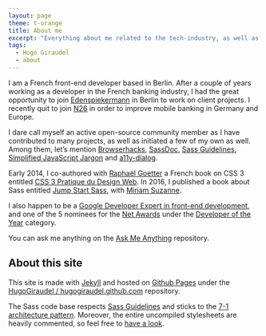 ```yaml
---
layout: page
theme: t-orange
title: About me
excerpt: "Everything about me related to the tech-industry, as well as a couple of hints about this site and how it was built."
tags:
  - Hugo Giraudel
  - about
---
```


I am a French front-end developer based in Berlin. After a couple of years working as a developer in the French banking industry, I had the great opportunity to join [Edenspiekermann](http://edenspiekermann.com) in Berlin to work on client projects. I recently quit to join [N26](https://n26.com/) in order to improve mobile banking in Germany and Europe.

I dare call myself an active open-source community member as I have contributed to many projects, as well as initiated a few of my own as well. Among them, let’s mention [Browserhacks](http://browserhacks.com), [SassDoc](http://sassdoc.com), [Sass Guidelines](http://sass-guidelin.es), [Simplified JavaScript Jargon](http://jargon.js.org) and [a11y-dialog](https://edenspiekermann.github.com/a11y-dialog).

Early 2014, I co-authored with [Raphaël Goetter](http://goetter.fr) a French book on CSS 3 entitled [CSS 3 Pratique du Design Web](http://css3-pratique.fr/). In 2016, I published a book about Sass entitled [Jump Start Sass](https://learnable.com/books/jump-start-sass), with [Miriam Suzanne](http://www.miriamsuzanne.com/).

I also happen to be a [Google Developer Expert in front-end development](https://developers.google.com/experts/people/hugo-giraudel), and one of the 5 nominees for the [Net Awards](https://thenetawards.com) under the [Developer of the Year](https://thenetawards.com/vote/developer/) category.

You can ask me anything on the [Ask Me Anything](https://github.com/hugogiraudel/ama) repository.

## About this site

This site is made with [Jekyll](http://jekyllrb.com) and hosted on [Github Pages](https://pages.github.com/) under the [HugoGiraudel / hugogiraudel.github.com](https://github.com/HugoGiraudel/hugogiraudel.github.com) repository. 

The Sass code base respects [Sass Guidelines](http://sass-guidelin.es) and sticks to the [7-1 architecture pattern](http://sass-guidelin.es/#architecture). Moreover, the entire uncompiled stylesheets are heavily commented, so feel free to [have a look](https://github.com/HugoGiraudel/hugogiraudel.github.com/tree/master/assets/sass).
